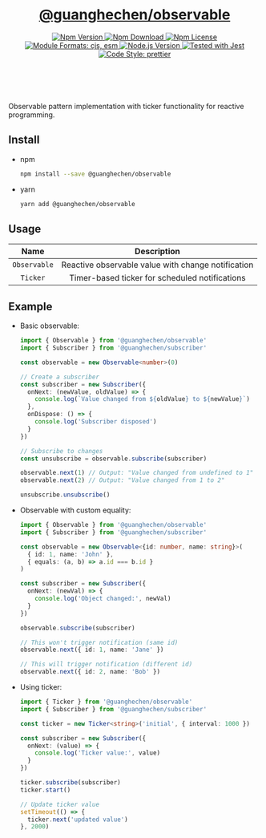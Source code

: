<header>
  <h1 align="center">
    <a href="https://github.com/guanghechen/sora/tree/@guanghechen/observable@6.1.7/packages/observable#readme">@guanghechen/observable</a>
  </h1>
  <div align="center">
    <a href="https://www.npmjs.com/package/@guanghechen/observable">
      <img
        alt="Npm Version"
        src="https://img.shields.io/npm/v/@guanghechen/observable.svg"
      />
    </a>
    <a href="https://www.npmjs.com/package/@guanghechen/observable">
      <img
        alt="Npm Download"
        src="https://img.shields.io/npm/dm/@guanghechen/observable.svg"
      />
    </a>
    <a href="https://www.npmjs.com/package/@guanghechen/observable">
      <img
        alt="Npm License"
        src="https://img.shields.io/npm/l/@guanghechen/observable.svg"
      />
    </a>
    <a href="#install">
      <img
        alt="Module Formats: cjs, esm"
        src="https://img.shields.io/badge/module_formats-cjs%2C%20esm-green.svg"
      />
    </a>
    <a href="https://github.com/nodejs/node">
      <img
        alt="Node.js Version"
        src="https://img.shields.io/node/v/@guanghechen/observable"
      />
    </a>
    <a href="https://github.com/facebook/jest">
      <img
        alt="Tested with Jest"
        src="https://img.shields.io/badge/tested_with-jest-9c465e.svg"
      />
    </a>
    <a href="https://github.com/prettier/prettier">
      <img
        alt="Code Style: prettier"
        src="https://img.shields.io/badge/code_style-prettier-ff69b4.svg?style=flat-square"
      />
    </a>
  </div>
</header>
<br/>

Observable pattern implementation with ticker functionality for reactive programming.

## Install

- npm

  ```bash
  npm install --save @guanghechen/observable
  ```

- yarn

  ```bash
  yarn add @guanghechen/observable
  ```

## Usage

|       Name       |                        Description                        |
| :--------------: | :-------------------------------------------------------: |
|   `Observable`   |     Reactive observable value with change notification   |
|    `Ticker`      |     Timer-based ticker for scheduled notifications       |

## Example

- Basic observable:

  ```typescript
  import { Observable } from '@guanghechen/observable'
  import { Subscriber } from '@guanghechen/subscriber'

  const observable = new Observable<number>(0)

  // Create a subscriber
  const subscriber = new Subscriber({
    onNext: (newValue, oldValue) => {
      console.log(`Value changed from ${oldValue} to ${newValue}`)
    },
    onDispose: () => {
      console.log('Subscriber disposed')
    }
  })

  // Subscribe to changes
  const unsubscribe = observable.subscribe(subscriber)

  observable.next(1) // Output: "Value changed from undefined to 1"
  observable.next(2) // Output: "Value changed from 1 to 2"

  unsubscribe.unsubscribe()
  ```

- Observable with custom equality:

  ```typescript
  import { Observable } from '@guanghechen/observable'
  import { Subscriber } from '@guanghechen/subscriber'

  const observable = new Observable<{id: number, name: string}>(
    { id: 1, name: 'John' },
    { equals: (a, b) => a.id === b.id }
  )

  const subscriber = new Subscriber({
    onNext: (newVal) => {
      console.log('Object changed:', newVal)
    }
  })

  observable.subscribe(subscriber)

  // This won't trigger notification (same id)
  observable.next({ id: 1, name: 'Jane' })

  // This will trigger notification (different id)
  observable.next({ id: 2, name: 'Bob' })
  ```

- Using ticker:

  ```typescript
  import { Ticker } from '@guanghechen/observable'
  import { Subscriber } from '@guanghechen/subscriber'

  const ticker = new Ticker<string>('initial', { interval: 1000 })

  const subscriber = new Subscriber({
    onNext: (value) => {
      console.log('Ticker value:', value)
    }
  })

  ticker.subscribe(subscriber)
  ticker.start()
  
  // Update ticker value
  setTimeout(() => {
    ticker.next('updated value')
  }, 2000)
  ```

[homepage]:
  https://github.com/guanghechen/sora/tree/@guanghechen/observable@6.1.7/packages/observable#readme